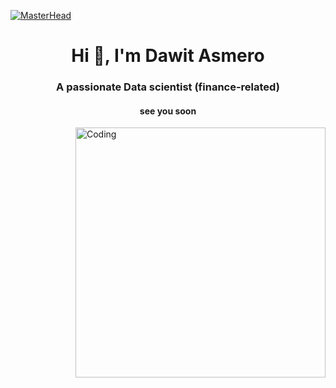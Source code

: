[![MasterHead](https://developers.giphy.com/branch/master/static/api-512d36c09662682717108a38bbb5c57d.gif)](https://rishavchanda.io)
<h1 align="center">Hi 👋, I'm Dawit Asmero</h1>
<h3 align="center">A passionate Data scientist (finance-related) </h3>
<h4 align="center">see you soon </h4>
<img align="right" alt="Coding" width="400" src="https://cdn.dribbble.com/users/1162077/screenshots/3848914/programmer.gif">



